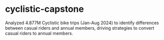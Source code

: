 # cyclistic-capstone
Analyzed 4.877M Cyclistic bike trips (Jan-Aug 2024) to identify differences between casual riders and annual members, driving strategies to convert casual riders to annual members.
